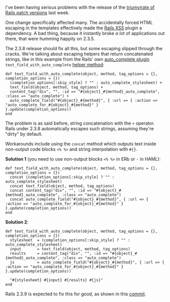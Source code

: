 I've been having serious problems with the release of the [triumvirate of
Rails patch versions][1] last week.

One change specifically affected many. The accidentally forced HTML escaping
in the templates effectively made the [Rails XSS][2] plugin a dependency. A
bad thing, because it instantly broke *a lot* of applications out there, that
were humming happily on 2.3.5.

The 2.3.8 release should fix all this, but some escaping slipped through the
cracks. We're talking about escaping helpers that return concatenated strings,
like in this example from the Rails' own [auto_complete plugin][3]
`text_field_with_auto_complete` [helper method][4]:

    def text_field_with_auto_complete(object, method, tag_options = {}, completion_options = {})
      (completion_options[:skip_style] ? "" : auto_complete_stylesheet) +
      text_field(object, method, tag_options) +
      content_tag("div", "", :id => "#{object}_#{method}_auto_complete", :class => "auto_complete") +
      auto_complete_field("#{object}_#{method}", { :url => { :action => "auto_complete_for_#{object}_#{method}" } }.update(completion_options))
    end

The problem is as said before, string concatenation with the `+` operator.
Rails under 2.3.8 automatically escapes such strings, assuming they're "dirty"
by default.

Workarounds include using the `concat` method which outputs text inside
non-output code blocks `<% %>` and string interpolation with `#{}`.

**Solution 1** (you need to use non-output blocks `<% %>` in ERb or `-` in HAML):

    def text_field_with_auto_complete(object, method, tag_options = {}, completion_options = {})
      concat (completion_options[:skip_style] ? "" : auto_complete_stylesheet)
      concat text_field(object, method, tag_options)
      concat content_tag("div", "", :id => "#{object}_#{method}_auto_complete", :class => "auto_complete")
      concat auto_complete_field("#{object}_#{method}", { :url => { :action => "auto_complete_for_#{object}_#{method}" } }.update(completion_options))
    end

**Solution 2**:

    def text_field_with_auto_complete(object, method, tag_options = {}, completion_options = {})
      stylesheet  = (completion_options[:skip_style] ? "" : auto_complete_stylesheet)
      input       = text_field(object, method, tag_options)
      results     = content_tag("div", "", :id => "#{object}_#{method}_auto_complete", :class => "auto_complete")
      js          = auto_complete_field("#{object}_#{method}", { :url => { :action => "auto_complete_for_#{object}_#{method}" } }.update(completion_options))
  
      "#{stylesheet} #{input} #{results} #{js}"
    end
    
Rails 2.3.9 is expected to fix this for good, as shown in this [commit][5].


[1]: /post/627672904/rails-2-3-6-2-3-7-and-2-3-8-is-out                                             "Rails 2.3.6, 2.3.7 and 2.3.8 released"
[2]: http://github.com/rails/rails_xss                                                              "Rails XSS plugin for escaping outputted string by default"
[3]: http://github.com/rails/auto_complete                                                         "Rails auto_complete plugin on GitHub"
[4]: http://github.com/rails/auto_complete/blob/master/lib/auto_complete_macros_helper.rb#L107-112  "Rails' text_field_with_auto_complete helper method that fails with 2.3.8 release"
[5]: http://github.com/rails/rails/commit/a815f0c5a3a873aefca76f459ce05ddde73080db                  "Commit into Rails repo on GitHub that fixes string concatenation escaping"